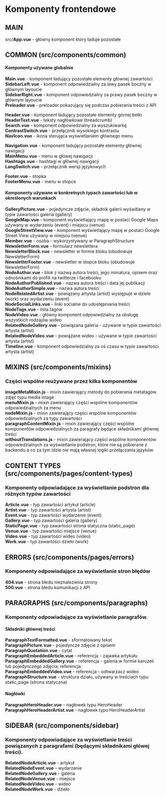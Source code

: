 # Komponenty frontendowe

## MAIN

src/**App.vue** - główny komponent który ładuje pozostałe


## COMMON (src/components/common)

#### Komponenty używane globalnie

**Main.vue** - komponent ładujący pozostałe elementy głównej zawartości  
**SidebarLeft.vue** -  komponent odpowiedzialny za lewy pasek boczny w głównym layoucie   
**SidebarRight.vue** -  komponent odpowiedzialny za prawy pasek boczny w głównym layoucie  
**Preloader.vue** - preloader pokazujący się podczas pobierania treści z API   
  
**Header.vue** - komponent ładujący pozostałe elementy górnej belki  
**HeaderText.vue** - teksty nagłówkowe (breadcrumb)  
**Search.vue** - komponent odpowiedzialny za wyszukiwarkę  
**ContrastSwitch.vue** - przełącznik wysokiego kontrastu   
**NavIcon.vue** - ikona sterująca wyświetlaniem głównego menu  
  
**Navigation.vue** - komponent ładujący pozostałe elementy głównej nawigacji  
**MainMenu.vue** - menu w główej nawigacji  
**Hashtags.vue** - hashtagi w głównej nawigacji  
**LangSwitch.vue** - przełącznik wersji językowych  
  
**Footer.vue** - stopka  
**FooterMenu.vue** - menu w stopce  

#### Komponenty używane w konkretnych typach zawartości lub w określonych warunkach

**GalleryPicture.vue** - pojedyncze zdjęcie, składnik galerii wyświtlany w typie zawartości galeria (gallery)  
**GoogleMap.vue** - komponent wyświetlający mapę w postaci Google Maps używany w wydarzeniu (event) i miejscu (venue)  
**GoogleStreetView.vue** - komponent wyświetlający mapę w postaci Google Street View używany w miejscu (venue)  
**Member.vue** - osoba - wykorzystywany w ParagraphStructure  
**NewsletterForm.vue** - formularz newslettera  
**NewsletterBlock.vue** - newsletter w formie bloku (obudowuje NewsletterForm)  
**NewsletterFooter.vue** - newsletter w stopce bloku (obudowuje NewsletterForm)  
**NodeAuthor.vue** - blok z nazwą autora treści, jego miniatura, opisem oraz odnośnikami do profili na twitterze i facebooku  
**NodeAuthorPublished.vue** - nazwa autora treści i data jej publikacji   
**NodeAuthorSimple.vue** - nazwa autora treści  
**NodeRelatedArtist.vue** - powiązany artysta (artist) występuje w dziele (work) oraz wydarzeniu (event)  
**NodeSocialLinks.vue** - linki socialne do udostępniania treści  
**NodeTags.vue** -   lista tagów  
**NodeVideo.vue** - główny komponent odpowiedzialny za obsługę wszystkich rodzajów wideo  
**RelatedNodeGallery.vue** - powiązana galeria - używane w typie zawartości artysta (artist)  
**RelatedNodeVideo.vue** - powiązane wideo - używane w typie zawartości artysta (artist)     
**Timeline.vue** - komponent odpowiedzialny za oś czasu w typie zawartości artysta (artist) 

## MIXINS (src/components/mixins)
### Części wspólne reużywane przez kilka komponentów

**imageMetaMixin.js** - mixin zawierający metody do pobierania metatagów zdjęć typu media image  
**menuMixin.js** - mixin zawierający części wspólne komponentów odpowiedzialnych za menu   
**nodeMixin.js** - mixin zawierający części wspólne komponentów odpowiedzialnych za typy zawartości  
**paragraphContentMixin.js** - mixin zawierający części wspólne komponentów odpowiedzialnych za paragrafy będące składnikami głównej treści   
**withoutTranslations.js** - mixin zawierający części wspólne komponentów odpowiedzialnych za wyświetlanie podstron, które nie są pobierane z backendu a co za tym idzie nie mają własnej logiki przełączania języków   

## CONTENT TYPES (src/components/pages/content-types)
### Komponenty odpowiadające za wyświetlanie podstron dla różnych typów zawartości

**Article.vue** - typ zawartości artykuł (article)  
**Artist.vue** - typ zawartości artysta (artist)  
**Event.vue** - typ zawartości wydarzenie (event)  
**Gallery.vue** - typ zawartości galeria (gallery)  
**StaticPage.vue** - typ zawartości strona statyczna (static_page)  
**Venue.vue** - typ zawartości miejsce (venue)  
**Video.vue** - typ zawartości wideo (video)  
**Work.vue** - typ zawartości dzieło (work)  

## ERRORS (src/components/pages/errors)
### Komponenty odpowiadające za wyświetlanie stron błędów
**404.vue** - strona błedu nieznalezienia strony  
**500.vue** - strona błedu komunikacji z API  

## PARAGRAPHS (src/components/paragraphs)
### Komponenty odpowiadające za wyświetlanie paragrafów.  
  
#### Składniki głównej treści
**ParagraphTextFormatted.vue** - sformatowany tekst  
**ParagraphPicture.vue** - pojedyncze zdjęcie z opisem  
**ParagraphQuotation.vue** - cytat  
**ParagraphEmbeddedArticle.vue** - referencja - zajawka artykułu  
**ParagraphEmbeddedGallery.vue** - referencja - galeria w formie karuzeli lub pojedynczego zdjęcia; referencja  
**ParagraphEmbeddedVideo.vue** - referencja - odtwarzacz wideo  
**ParagraphStructure.vue** - struktura działu, używany w treściach typu static_page (strona statyczna)
#### Nagłówki
**ParagraphHeroHeader.vue** - nagłowek typu HeroHeader  
**ParagraphHeroHeaderArtist.vue** - nagłowek typu HeroHeaderArtist  
      

## SIDEBAR (src/components/sidebar)
### Komponenty odpowiadające za wyświetlanie treści powiązanych z paragrafami (będącymi składnikami główej treści).

**RelatedNodeArticle.vue** - artykuł  
**RelatedNodeEvent.vue** - wydarzenie  
**RelatedNodeGallery.vue** - galeria  
**RelatedNodeVenue.vue** - miejsce  
**RelatedNodeVideo.vue** - wideo  
**RelatedNodeWork.vue** - dzieło  